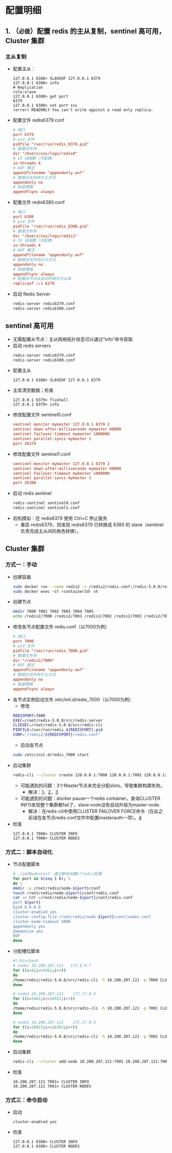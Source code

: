 # 配置明细
## 1. （`必做`）配置 redis 的主从复制，sentinel 高可用，Cluster 集群
### 主从复制
* 配置主从：
    ```redis-cli
    127.0.0.1 6380> SLAVEOF 127.0.0.1 6379
    127.0.0.1 6380> info
    # Replication
    role:slave
    127.0.0.1 6380> get port 
    6379
    127.0.0.1 6380> set port sss
    (error) READONLY You can't write against a read only replica.
    ```
* 配置文件 redis6379.conf
    ```conf
    # 端口
    port 6379
    # pid 文件
    pidfile "/var/run/redis_6379.pid"
    # 数据文件夹
    dir "/Users/xxx/logs/redis0"
    # IO 线程数（可配置）
    io-threads 4
    # AOF 模式
    appendfilename "appendonly.aof"
    # 数据日志的持久化方式
    appendonly no
    # 刷盘策略
    appendfsync always
    ```
* 配置文件 redis6380.conf
    ```conf
    # 端口
    port 6380
    # pid 文件
    pidfile "/var/run/redis_6380.pid"
    # 数据文件夹
    dir "/Users/xxx/logs/redis1"
    # IO 线程数（可配置）
    io-threads 4
    # AOF 模式
    appendfilename "appendonly.aof"
    # 数据日志的持久化方式
    appendonly no
    # 刷盘策略
    appendfsync always
    # 配置该节点从启动时就作为从库
    replicaof ::1 6379
    ```
* 启动 Redis Server
    ```bash
    redis-server redis6379.conf
    redis-server redis6380.conf
    ```


## sentinel 高可用
* 无需配置从节点：主从网络拓扑信息可以通过“info”命令获取
* 启动 redis servers
    ```bash
    redis-server redis6379.conf
    redis-server redis6380.conf
    ```
* 配置主从 
    ```redis-cli
    127.0.0.1 6380> SLAVEOF 127.0.0.1 6379
    ```
* 主库清空数据；检查
    ```redis-cli
    127.0.0.1 6379> flushall
    127.0.0.1 6379> info
    ```
* 修改配置文件 sentinel0.conf
    ```conf
    sentinel monitor mymaster 127.0.0.1 6379 2
    sentinel down-after-milliseconds mymaster 60000
    sentinel failover-timeout mymaster 1800000
    sentinel parallel-syncs mymaster 1
    port 26379
    ```
* 修改配置文件 sentinel1.conf
    ```conf
    sentinel monitor mymaster 127.0.0.1 6379 2
    sentinel down-after-milliseconds mymaster 60000
    sentinel failover-timeout mymaster 1800000
    sentinel parallel-syncs mymaster 1
    port 26380
    ```
* 启动 redis sentinel
    ```bash
    redis-sentinel sentinel0.conf
    redis-sentinel sentinel1.conf
    ```
* 宕机模拟：在 redis6379 使用 Ctrl+C 停止服务
    * 重启 redis6379，则发现 redis6379 已转换成 6380 的 slave（sentinel 负责完成主从间的角色转换）。


## Cluster 集群
### 方式一：手动
* 创建容器
    ```bash
    sudo docker run --name redis2 -v /redis2/redis.conf:/redis-5.0.8/redis.conf -d redis
    sudo docker exec –it <containerId> sh
    ```
* 创建节点
    ```bash
    mkdir 7000 7001 7002 7003 7004 7005
    echo /redis2/7000 /redis2/7001 /redis2/7002 /redis2/7003 /redis2/7004 /redis2/7005 | xargs -n 1 cp -v /root/redis-5.0.8/redis.conf
    ```
* 修改各节点配置文件 redis.conf（以7000为例）
    ```conf
    # 端口
    port 7000
    # pid 文件
    pidfile "/var/run/redis_7000.pid"
    # 数据文件夹
    dir "/redis2/7000"
    # AOF 模式
    appendfilename "appendonly.aof"
    # 数据日志的持久化方式
    appendonly no
    # 刷盘策略
    appendfsync always
    ```
* 各节点实例启动文件 /etc/init.d/redis_7000（以7000为例）
    * 修改
    ```bash
    REDISPORT=7000
    EXEC=/root/redis-5.0.8/src/redis-server
    CLIEXEC=/root/redis-5.0.8/src/redis-cli
    PIDFILE=/var/run/redis_${REDISPORT}.pid
    CONF="/redis2/${REDISPORT}/redis.conf"
    ```
    * 启动各节点
    ```bash
    sudo /etc/init.d/redis_7000 start
    ```
* 启动集群
    ```bash
    redis-cli --cluster create 120.0.0.1:7000 120.0.0.1:7001 120.0.0.1:7002 120.0.0.1:7003 120.0.0.1:7004 120.0.0.1:7005 --cluster-replicas 1
    ```
    * 可能遇到的问题：3个Master节点未完全分配slots，导致集群构建失败。
        * 解决：[1](https://github.com/AngelaJubeJudy/AdvancedJava/blob/main/week12/111.png)，[2](https://github.com/AngelaJubeJudy/AdvancedJava/blob/main/week12/112.png)，[3](https://github.com/AngelaJubeJudy/AdvancedJava/blob/main/week12/113.png)
    * 可能遇到的问题：docker pause一个redis container，查询CLUSTER INFO发现整个集群都fail了，slave node没有自动升级为master node.
        * 解决：在redis-cli中使用CLUSTER FAILOVER FORCE命令（在此之前请在各节点redis.conf文件中配置masterauth一项）。[4](https://github.com/AngelaJubeJudy/AdvancedJava/blob/main/week12/114.png)    
* 检查
    ```redis-cli
    127.0.0.1 7000> CLUSTER INFO
    127.0.0.1 7000> CLUSTER NODES
    ```

### 方式二：脚本自动化
* 节点配置脚本
    ```bash
    # ./addNodesConf：通过脚本创建6个redis配置
    for port in $(seq 1 6); \
    do \
    mkdir -p /root/redis/node-${port}/conf
    touch /root/redis/node-${port}/conf/redis.conf
    cat << EOF >/root/redis/node-${port}/conf/redis.conf
    port ${port}
    bind 0.0.0.0
    cluster-enabled yes
    cluster-config-file /root/redis/node-${port}/conf/nodes.conf
    cluster-node-timeout 5000
    appendonly yes
    daemonize yes
    EOF
    done
    ```
* 分配槽位脚本
    ```bash
    #!/bin/bash
    # node1 10.200.207.121   172.8.0.7
    for ((i=0;i<=5461;i++))
    do
    /home/redis/redis-5.0.8/src/redis-cli -h 10.200.207.121 -p 7000 CLUSTER ADDSLOTS $i
    done

    # node2 10.200.207.121    172.17.0.4
    for ((i=5462;i<=10922;i++))
    do
    /home/redis/redis-5.0.8/src/redis-cli -h 10.200.207.121 -p 7001 CLUSTER ADDSLOTS $i
    done

    # node3 10.200.207.121    172.17.0.3
    for ((i=10923;i<=16383;i++))
    do
    /home/redis/redis-5.0.8/src/redis-cli -h 10.200.207.121 -p 7002 CLUSTER ADDSLOTS $i
    done
    ```
* 启动集群
    ```bash
    redis-cli --cluster add-node 10.200.207.121:7001 10.200.207.121:7002 10.200.207.121:7003 10.200.207.121:7004 10.200.207.121:7005 --cluster-slave --cluster-master-id 7955a10c8bbb496526c59ff21bed711f16c1c81b
    ```
* 检查
    ```redis-cli
    10.200.207.121 7001> CLUSTER INFO
    10.200.207.121 7001> CLUSTER NODES
    ```

### 方式三：命令启动
* 启动
    ```redis-cli
    cluster-enabled yes
    ```
* 检查
    ```redis-cli
    127.0.0.1 6380> CLUSTER INFO
    127.0.0.1 6380> CLUSTER NODES
    ```

